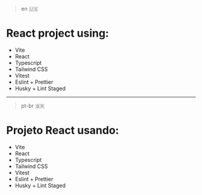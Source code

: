 > en 🇺🇸 
# React project using:
- Vite
- React
- Typescript
- Tailwind CSS
- Vitest
- Eslint + Prettier
- Husky + Lint Staged

---

> pt-br 🇧🇷
# Projeto React usando:
- Vite
- React
- Typescript
- Tailwind CSS
- Vitest
- Eslint + Prettier
- Husky + Lint Staged
